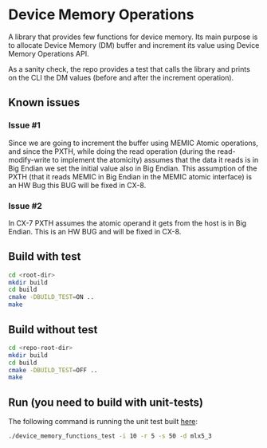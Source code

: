 # Device Memory Operations

A library that provides few functions for device memory. Its main purpose is to allocate Device Memory (DM) buffer and increment its value using Device Memory Operations API.

As a sanity check, the repo provides a test that calls the library and prints on the CLI the DM values (before and after the increment operation).

## Known issues

### Issue #1

Since we are going to increment the buffer using MEMIC Atomic operations, and since the PXTH, while doing the read operation (during the read-modify-write to implement the atomicity) assumes that the data it reads is in Big Endian we set the initial value also in Big Endian. This assumption of the PXTH (that it reads MEMIC in Big Endian in the MEMIC atomic interface) is an HW Bug this BUG will be fixed in CX-8. 

### Issue #2

In CX-7 PXTH assumes the atomic operand it gets from the host is in Big Endian. This is an HW BUG and will be fixed in CX-8.

## Build with test

```sh
cd <root-dir>
mkdir build
cd build
cmake -DBUILD_TEST=ON ..
make
```

## Build without test

```sh
cd <repo-root-dir>
mkdir build
cd build
cmake -DBUILD_TEST=OFF ..
make
```

## Run (you need to build with unit-tests)

The following command is running the unit test built [here](#build-with-test):

```sh
./device_memory_functions_test -i 10 -r 5 -s 50 -d mlx5_3
```